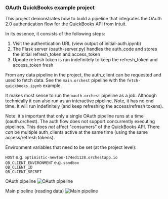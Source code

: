 ### OAuth QuickBooks example project

This project demonstrates how to build a pipeline that integrates the OAuth 2.0 authentication flow for the QuickBooks API from Intuit.

In its essence, it consists of the following steps:

1. Visit the authentication URL (view output of initial-auth.ipynb)
2. The Flask server (oauth-server.py) handles the auth_code and stores the initial refresh_token and access_token
3. Update refresh token is run indefinitely to keep the refresh_token and access_token fresh

From any data pipeline in the project, the auth_client can be requested and used to fetch data. See the `main.orchest` pipeline with the `fetch-quickbooks.ipynb` example.

It makes most sense to run the `oauth.orchest` pipeline as a job. Although technically it can also run as an interactive pipeline. Note, it has no end time. It will run indefinitely (and keep refreshing the access/refresh tokens).

Note: it's important that only a single OAuth pipeline runs at a time (oauth.orchest). The auth flow does not support concurrently executing pipelines. This does _not_ affect "consumers" of the QuickBooks API. There _can_ be multiple auth_clients active at the same time (using the same access/refresh tokens).

Environment variables that need to be set (at the project level):

`HOST` e.g. `optimistic-newton-174ed1128.orchestapp.io` \
`QB_CLIENT_ENVIRONMENT` e.g. `sandbox` \
`QB_CLIENT_ID` \
`QB_CLIENT_SECRET`

OAuth pipeline
![OAuth pipeline](https://pviz.orchest.io/?pipeline=https://github.com/ricklamers/orchest-quickbooks-oauth/blob/master/oauth.orchest)

Main pipeline (reading data)
![Main pipeline](https://pviz.orchest.io/?pipeline=https://github.com/ricklamers/orchest-quickbooks-oauth/blob/master/main.orchest)
